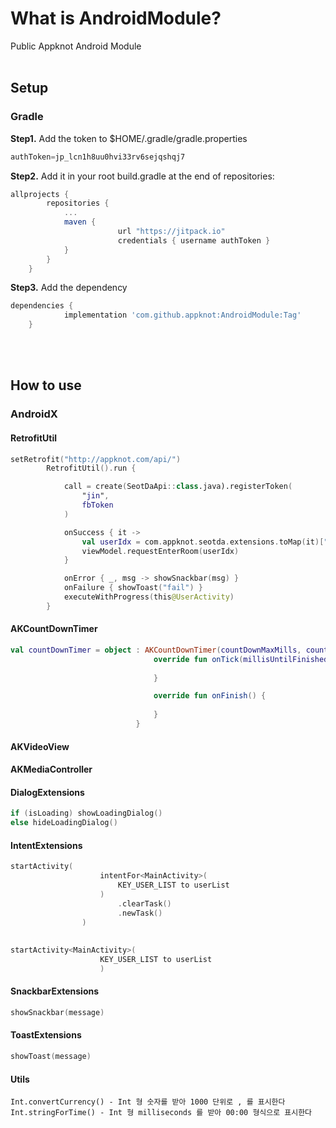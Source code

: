 # What is AndroidModule?

Public Appknot Android Module
<br/><br/>


## Setup


### Gradle
<b>Step1.</b> Add the token to $HOME/.gradle/gradle.properties
```gradle
authToken=jp_lcn1h8uu0hvi33rv6sejqshqj7
```

<b>Step2.</b> Add it in your root build.gradle at the end of repositories:
```gradle
allprojects {
		repositories {
			...
			maven {
                        url "https://jitpack.io"
                        credentials { username authToken }
            }
		}
	}
```

<b>Step3.</b> Add the dependency
```gradle
dependencies {
	        implementation 'com.github.appknot:AndroidModule:Tag'
	}
```
<br/><br/>

## How to use

### AndroidX
#### RetrofitUtil
```kotlin
setRetrofit("http://appknot.com/api/")
        RetrofitUtil().run {

            call = create(SeotDaApi::class.java).registerToken(
                "jin",
                fbToken
            )

            onSuccess { it ->
                val userIdx = com.appknot.seotda.extensions.toMap(it)["user_idx"].toString()
                viewModel.requestEnterRoom(userIdx)
            }

            onError { _, msg -> showSnackbar(msg) }
            onFailure { showToast("fail") }
            executeWithProgress(this@UserActivity)
        }
```
#### AKCountDownTimer
```kotlin
val countDownTimer = object : AKCountDownTimer(countDownMaxMills, countDownInterval) {
                                override fun onTick(millisUntilFinished: Long) {
                                    
                                }

                                override fun onFinish() {
                                
                                }
                            }
```

#### AKVideoView
#### AKMediaController

#### DialogExtensions
```kotlin
if (isLoading) showLoadingDialog()
else hideLoadingDialog()
```

#### IntentExtensions
```kotlin
startActivity(
                    intentFor<MainActivity>(
                        KEY_USER_LIST to userList
                    )
                        .clearTask()
                        .newTask()
                )
                
                
startActivity<MainActivity>(
                    KEY_USER_LIST to userList
                    )
```

#### SnackbarExtensions
```kotlin
showSnackbar(message)
```

#### ToastExtensions
```kotlin
showToast(message)
```

#### Utils
```
Int.convertCurrency() - Int 형 숫자를 받아 1000 단위로 , 를 표시한다
Int.stringForTime() - Int 형 milliseconds 를 받아 00:00 형식으로 표시한다
```